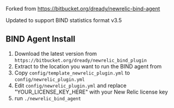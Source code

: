 Forked from https://bitbucket.org/dready/newrelic-bind-agent

Updated to support BIND statistics format v3.5

## BIND Agent Install

1. Download the latest version from `https://bitbucket.org/dready/newrelic_bind_plugin`
2. Extract to the location you want to run the BIND agent from
3. Copy `config/template_newrelic_plugin.yml` to `config/newrelic_plugin.yml`
4. Edit `config/newrelic_plugin.yml` and replace "YOUR_LICENSE_KEY_HERE" with your New Relic license key
7. run `./newrelic_bind_agent`
